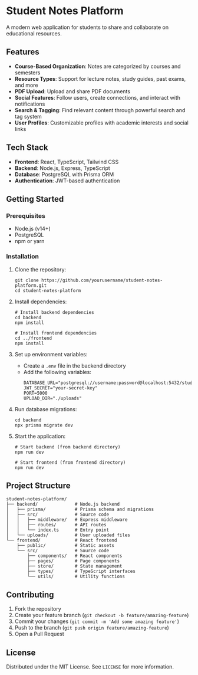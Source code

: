 # Student Notes Platform

A modern web application for students to share and collaborate on educational resources.

## Features

- **Course-Based Organization**: Notes are categorized by courses and semesters
- **Resource Types**: Support for lecture notes, study guides, past exams, and more
- **PDF Upload**: Upload and share PDF documents
- **Social Features**: Follow users, create connections, and interact with notifications
- **Search & Tagging**: Find relevant content through powerful search and tag system
- **User Profiles**: Customizable profiles with academic interests and social links

## Tech Stack

- **Frontend**: React, TypeScript, Tailwind CSS
- **Backend**: Node.js, Express, TypeScript
- **Database**: PostgreSQL with Prisma ORM
- **Authentication**: JWT-based authentication

## Getting Started

### Prerequisites

- Node.js (v14+)
- PostgreSQL
- npm or yarn

### Installation

1. Clone the repository:
   ```
   git clone https://github.com/yourusername/student-notes-platform.git
   cd student-notes-platform
   ```

2. Install dependencies:
   ```
   # Install backend dependencies
   cd backend
   npm install

   # Install frontend dependencies
   cd ../frontend
   npm install
   ```

3. Set up environment variables:
   - Create a `.env` file in the backend directory
   - Add the following variables:
     ```
     DATABASE_URL="postgresql://username:password@localhost:5432/student_notes_db"
     JWT_SECRET="your-secret-key"
     PORT=5000
     UPLOAD_DIR="./uploads"
     ```

4. Run database migrations:
   ```
   cd backend
   npx prisma migrate dev
   ```

5. Start the application:
   ```
   # Start backend (from backend directory)
   npm run dev

   # Start frontend (from frontend directory)
   npm run dev
   ```

## Project Structure

```
student-notes-platform/
├── backend/              # Node.js backend
│   ├── prisma/           # Prisma schema and migrations
│   ├── src/              # Source code
│   │   ├── middleware/   # Express middleware
│   │   ├── routes/       # API routes
│   │   └── index.ts      # Entry point
│   └── uploads/          # User uploaded files
└── frontend/             # React frontend
    ├── public/           # Static assets
    └── src/              # Source code
        ├── components/   # React components
        ├── pages/        # Page components
        ├── store/        # State management
        ├── types/        # TypeScript interfaces
        └── utils/        # Utility functions
```

## Contributing

1. Fork the repository
2. Create your feature branch (`git checkout -b feature/amazing-feature`)
3. Commit your changes (`git commit -m 'Add some amazing feature'`)
4. Push to the branch (`git push origin feature/amazing-feature`)
5. Open a Pull Request

## License

Distributed under the MIT License. See `LICENSE` for more information. 